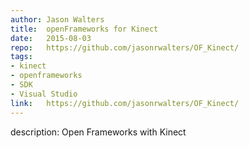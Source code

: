 ```yaml
--- 	
author:	Jason Walters
title:	openFrameworks for Kinect
date:	2015-08-03
repo:	https://github.com/jasonrwalters/OF_Kinect/
tags:	
- kinect 
- openframeworks 
- SDK 
- Visual Studio 
link:	https://github.com/jasonrwalters/OF_Kinect/
---	
```

description: Open Frameworks with Kinect
	

